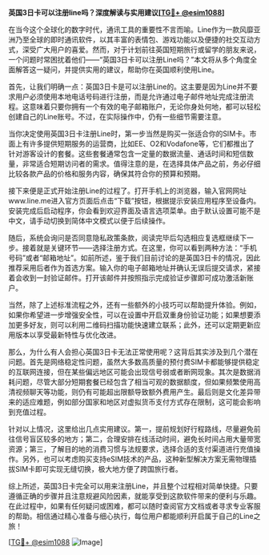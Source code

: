 **英国3日卡可以注册line吗？深度解读与实用建议[[TG💪+ @esim1088](https://t.me/s/esim1088)]**

在当今这个全球化的数字时代，通讯工具的重要性不言而喻。Line作为一款风靡亚洲乃至全球的即时通讯软件，以其丰富的表情包、游戏功能以及便捷的社交互动方式，深受广大用户的喜爱。然而，对于计划前往英国短期旅行或留学的朋友来说，一个问题时常困扰着他们——“英国3日卡可以注册Line吗？”本文将从多个角度全面解答这一疑问，并提供实用的建议，帮助你在英国顺利使用Line。

首先，让我们明确一点：英国3日卡是可以注册Line的。这主要是因为Line并不要求用户必须使用本地电话号码进行注册，而是允许通过电子邮件地址完成注册流程。这意味着只要你拥有一个有效的电子邮箱账户，无论你身处何地，都可以轻松创建自己的Line账号。不过，在实际操作中，仍有一些细节需要注意。

当你决定使用英国3日卡注册Line时，第一步当然是购买一张适合你的SIM卡。市面上有许多提供短期服务的运营商，比如EE、O2和Vodafone等，它们都推出了针对游客设计的套餐。这些套餐通常包含一定量的数据流量、通话时间和短信数量，非常适合短期访问者的需求。值得注意的是，在选择具体产品之前，务必仔细比较各款产品的价格和服务内容，确保其符合你的预算和预期。

接下来便是正式开始注册Line的过程了。打开手机上的浏览器，输入官网网址www.line.me进入官方页面后点击“下载”按钮，根据提示安装应用程序至设备内。安装完成后启动程序，你会看到欢迎界面及语言选项菜单。由于默认设置可能不是中文，请手动切换到简体中文模式以便于后续操作。

随后，系统会询问是否同意隐私政策条款，阅读完毕后勾选相应复选框继续下一步。接着就是关键环节——选择注册方式。在这里，你可以看到两种方法：“手机号码”或者“邮箱地址”。如前所述，鉴于我们目前讨论的是英国3日卡的情况，因此推荐采用后者作为首选方案。输入你的电子邮箱地址并确认无误后提交请求，紧接着会收到一封验证邮件。打开该邮件并按照指示完成验证步骤即可成功激活新账户。

当然，除了上述标准流程之外，还有一些额外的小技巧可以帮助提升体验。例如，如果你希望进一步增强安全性，可以在设置中开启双重身份验证功能；如果想要添加更多好友，则可以利用二维码扫描功能快速建立联系；此外，还可以定期更新应用版本以享受最新特性与优化改进。

那么，为什么有人会担心英国3日卡无法正常使用呢？这背后其实涉及到几个潜在问题。首先是网络稳定性问题，虽然大多数高质量的预付费SIM卡都能够提供稳定的互联网连接，但在某些偏远地区可能会出现信号弱或者断网现象。其次是数据消耗问题，尽管大部分短期套餐已经包含了相当可观的数据额度，但如果频繁使用高清视频聊天等功能，则仍有可能超出限额导致额外费用产生。最后则是文化差异带来的适应难题，例如部分国家和地区对虚拟货币支付方式存在限制，这可能会影响到充值过程。

针对以上情况，这里给出几点实用建议。第一，提前规划好行程路线，尽量避免前往信号盲区较多的地方；第二，合理安排在线活动时间，避免长时间占用大量带宽资源；第三，了解目的地的消费习惯与法规要求，选择合适的支付渠道进行充值操作。另外，也可以考虑购买支持eSIM技术的产品，这种新型解决方案无需物理插拔SIM卡即可实现无缝切换，极大地方便了跨国旅行者。

综上所述，英国3日卡完全可以用来注册Line，并且整个过程相对简单快捷。只要遵循正确的步骤并且注意规避风险因素，就能享受到这款软件带来的便利与乐趣。在此过程中，如果有任何疑问或困难，都可以随时查阅官方文档或者寻求专业客服的帮助。相信通过精心准备与细心执行，每位用户都能顺利开启属于自己的Line之旅！

[[TG💪+ @esim1088](https://t.me/s/esim1088) ![Image](https://i.postimg.cc/4NQfJmqS/Snipaste-2025-05-13-00-14-12.png)]